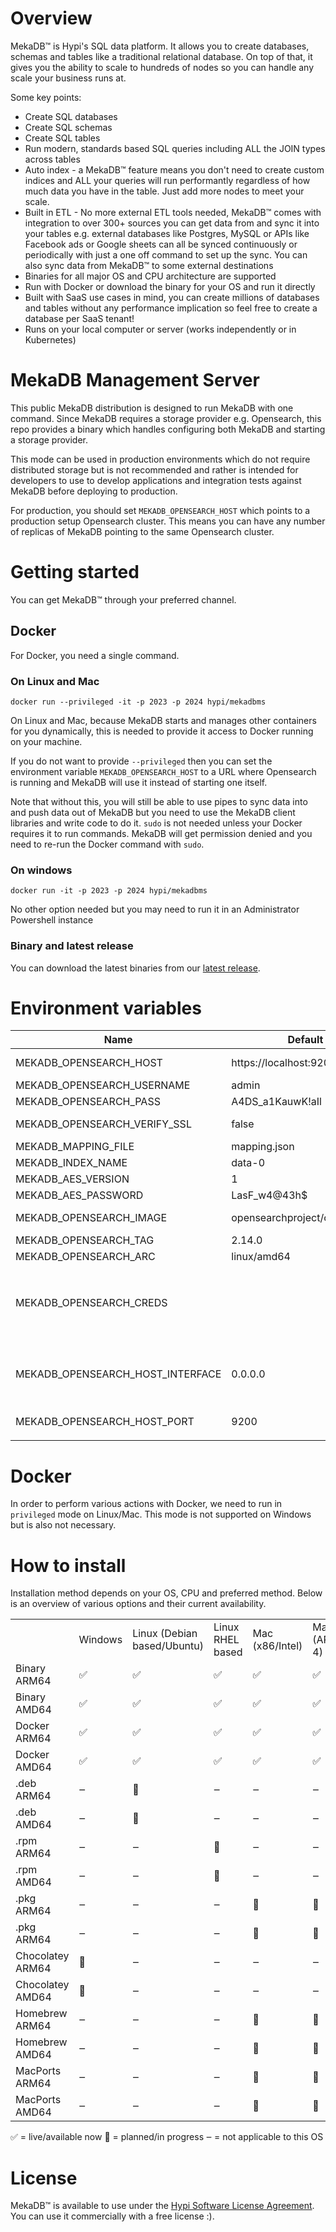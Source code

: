 # Overview

MekaDB™ is Hypi's SQL data platform.
It allows you to create databases, schemas and tables like a traditional relational database.
On top of that, it gives you the ability to scale to hundreds of nodes so you can handle any scale your business runs at.

Some key points:

* Create SQL databases
* Create SQL schemas
* Create SQL tables
* Run modern, standards based SQL queries including ALL the JOIN types across tables
* Auto index - a MekaDB™ feature means you don't need to create custom indices and ALL your queries will run performantly regardless of how much data you have in the table. Just add more nodes to meet your scale.
* Built in ETL - No more external ETL tools needed, MekaDB™ comes with integration to over 300+ sources you can get data from and sync it into your tables e.g. external databases like Postgres, MySQL or APIs like Facebook ads or Google sheets can all be synced continuously or periodically with just a one off command to set up the sync. You can also sync data from MekaDB™ to some external destinations
* Binaries for all major OS and CPU architecture are supported
* Run with Docker or download the binary for your OS and run it directly
* Built with SaaS use cases in mind, you can create millions of databases and tables without any performance implication so feel free to create a database per SaaS tenant!
* Runs on your local computer or server (works independently or in Kubernetes)

# MekaDB Management Server

This public MekaDB distribution is designed to run MekaDB with one command.
Since MekaDB requires a storage provider e.g. Opensearch, this repo provides a binary which handles configuring both MekaDB and starting a storage provider.

This mode can be used in production environments which do not require distributed storage but is not recommended and rather is intended for developers to use to develop applications and integration tests against MekaDB before deploying to production.

For production, you should set `MEKADB_OPENSEARCH_HOST` which points to a production setup Opensearch cluster. 
This means you can have any number of replicas of MekaDB pointing to the same Opensearch cluster.

# Getting started

You can get MekaDB™ through your preferred channel.

## Docker

For Docker, you need a single command.

### On Linux and Mac

    docker run --privileged -it -p 2023 -p 2024 hypi/mekadbms

On Linux and Mac, because MekaDB starts and manages other containers for you dynamically, this is needed to provide it access to Docker running on your machine.

If you do not want to provide `--privileged` then you can set the environment variable `MEKADB_OPENSEARCH_HOST` to a URL where Opensearch is running and MekaDB will use it instead of starting one itself.

Note that without this, you will still be able to use pipes to sync data into and push data out of MekaDB but you need to use the MekaDB client libraries and write code to do it.
`sudo` is not needed unless your Docker requires it to run commands. MekaDB will get permission denied and you need to re-run the Docker command with `sudo`.

### On windows
    docker run -it -p 2023 -p 2024 hypi/mekadbms
No other option needed but you may need to run it in an Administrator Powershell instance

### Binary and latest release
You can download the latest binaries from our [latest release](https://github.com/hypi-universe/mekadbms/releases/latest).

# Environment variables

| Name                             	| Default                      	| Comment                                                                                                                                                                                                                                                                                                                                      	|
|----------------------------------	|------------------------------	|----------------------------------------------------------------------------------------------------------------------------------------------------------------------------------------------------------------------------------------------------------------------------------------------------------------------------------------------	|
| MEKADB_OPENSEARCH_HOST           	| https://localhost:9200       	| Points to an Opensearch cluster where your data will be stored                                                                                                                                                                                                                                                                               	|
| MEKADB_OPENSEARCH_USERNAME       	| admin                        	| The username for the Opensearch admin account                                                                                                                                                                                                                                                                                                	|
| MEKADB_OPENSEARCH_PASS           	| A4DS_a1KauwK!aIl             	| You should really set your own!                                                                                                                                                                                                                                                                                                              	|
| MEKADB_OPENSEARCH_VERIFY_SSL     	| false                        	| Set to true if your opensearch cluster has a valid SSL certificate                                                                                                                                                                                                                                                                           	|
| MEKADB_MAPPING_FILE              	| mapping.json                 	| Hypi's default mapping.json is built in                                                                                                                                                                                                                                                                                                      	|
| MEKADB_INDEX_NAME                	| data-0                       	| The Opensearch index where your data is stored                                                                                                                                                                                                                                                                                               	|
| MEKADB_AES_VERSION               	| 1                            	|                                                                                                                                                                                                                                                                                                                                              	|
| MEKADB_AES_PASSWORD              	| LasF_w4@43h$                 	| You should really set your own!                                                                                                                                                                                                                                                                                                              	|
| MEKADB_OPENSEARCH_IMAGE          	| opensearchproject/opensearch 	| Technically could possible be Elasticsearch but not officially supported                                                                                                                                                                                                                                                                     	|
| MEKADB_OPENSEARCH_TAG            	| 2.14.0                       	|                                                                                                                                                                                                                                                                                                                                              	|
| MEKADB_OPENSEARCH_ARC            	| linux/amd64                  	| We try to detect it but can be wrong so set if needed                                                                                                                                                                                                                                                                                        	|
| MEKADB_OPENSEARCH_CREDS          	|                              	| If you set the MEKADB_OPENSEARCH_IMAGE to a private registry, provide a  JSON object like `{"username":"user", "password":"pass","serveraddress":"private.host.com"}`  Other supported keys in the JSON are: * `auth` * `email` * `identitytoken` * `registrytoken`  Which ones you need depending on the auth method your registry supports 	|
| MEKADB_OPENSEARCH_HOST_INTERFACE 	| 0.0.0.0                      	| If you don't set `MEKADB_OPENSEARCH_HOST` MekaDB will start opensearch for you. It will bind Opensearch to this network interface.  For production/servers you may not want Opensearch listening to requests directly from the internet so change this to an internal interface.                                                             	|
| MEKADB_OPENSEARCH_HOST_PORT      	| 9200                         	| The port MekaDB will start Opensearch on if you do not set `MEKADB_OPENSEARCH_HOST`                                                                                                                                                                                                                                                          	|
|                                  	|                              	|                                                                                                                                                                                                                                                                                                                                              	|

# Docker
In order to perform various actions with Docker, we need to run in `privileged` mode on Linux/Mac.
This mode is not supported on Windows but is also not necessary.

# How to install

Installation method depends on your OS, CPU and preferred method. Below is an overview of various options and their current availability.


|                  |         |                             |                  |                 |                  |
|------------------|---------|-----------------------------|------------------|-----------------|------------------|
|                  | Windows | Linux (Debian based/Ubuntu) | Linux RHEL based | Mac (x86/Intel) | Mac (ARM64/M1-4) |
| Binary ARM64     |    ✅   |              ✅             |         ✅       |        ✅       |         ✅      |
| Binary AMD64     |    ✅   |              ✅             |         ✅       |        ✅       |         ✅      |
| Docker ARM64     |    ✅   |              ✅             |         ✅       |        ✅       |         ✅      |
| Docker AMD64     |    ✅   |              ✅             |         ✅       |        ✅       |         ✅      |
| .deb ARM64       |    ‒    |              🚧             |         ‒        |        ‒        |         ‒        |
| .deb AMD64       |    ‒    |              🚧             |         ‒        |        ‒        |         ‒        |
| .rpm ARM64       |    ‒    |              ‒              |         🚧       |        ‒        |         ‒        |
| .rpm AMD64       |    ‒    |              ‒              |         🚧       |        ‒        |         ‒        |
| .pkg ARM64       |    ‒    |              ‒              |         ‒        |        🚧       |         🚧       |
| .pkg ARM64       |    ‒    |              ‒              |         ‒        |        🚧       |         🚧       |
| Chocolatey ARM64 |    🚧   |              ‒              |         ‒        |        ‒        |         ‒        |
| Chocolatey AMD64 |    🚧   |              ‒              |         ‒        |        ‒        |         ‒        |
| Homebrew ARM64   |    ‒    |              ‒              |         ‒        |        🚧       |         🚧       |
| Homebrew AMD64   |    ‒    |              ‒              |         ‒        |        🚧       |         🚧       |
| MacPorts ARM64   |    ‒    |              ‒              |         ‒        |        🚧       |         🚧       |
| MacPorts AMD64   |    ‒    |              ‒              |         ‒        |        🚧       |         🚧       |

✅ = live/available now
🚧 = planned/in progress
‒  = not applicable to this OS

# License
MekaDB™ is available to use under the [Hypi Software License Agreement](https://github.com/hypi-universe/mekadbms/blob/main/LICENSE.md).  You can use it commercially with a free license :).

